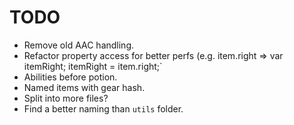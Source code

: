 # TODO

- Remove old AAC handling.
- Refactor property access for better perfs (e.g. item.right => var itemRight; itemRight = item.right;`
- Abilities before potion.
- Named items with gear hash.
- Split into more files?
- Find a better naming than `utils` folder.
